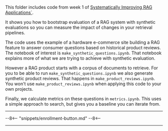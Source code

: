 This folder includes code from week 1 of [Systematically Improving RAG Applications`](https://maven.com/applied-llms/rag-playbook).

It shows you how to bootstrap evaluation of a RAG system with synthetic evaluations so you can measure the impact of changes in your retrieval pipelines.

The code uses the example of a hardware e-commerce site building a RAG feature to answer consumer questions based on historical product reviews. The notebook of interest is `make_synthetic_questions.ipynb`. That notebook explains more of what we are trying to achieve with synthetic evaluation.

However a RAG product starts with a corpus of documents to retrieve. For you to be able to run `make_synthetic_questions.ipynb` we also generate synthetic product reviews. That happens in `make_product_reviews.ipynb`. You won't use `make_product_reviews.ipynb` when applying this code to your own projects.

Finally, we calculate metrics on these questions in `metrics.ipynb`. This uses a simple approach to search, but gives you a baseline you can iterate from.

---

--8<--
"snippets/enrollment-button.md"
--8<--

---
